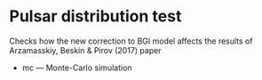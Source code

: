 # Pulsar distribution test
Checks how the new correction to BGI model affects the results of Arzamasskiy, Beskin & Pirov (2017) paper

* mc &mdash; Monte-Carlo simulation